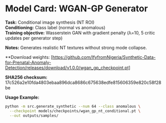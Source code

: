 # Model Card: WGAN-GP Generator

**Task:** Conditional image synthesis (NT ROI)  
**Conditioning:** Class label (normal vs anomalous)  
**Training objective:** Wasserstein GAN with gradient penalty (λ=10, 5 critic updates per generator step)  

**Notes:** Generates realistic NT textures without strong mode collapse.  

**Download weights: [https://github.com/IfyfromNigeria/Synthetic-Data-for-Prenatal-Anomaly-Detection/releases/download/v1.0.0/wgan_gp_checkpoint.pt]

**SHA256 checksum:**  
17c526a2e10fda4803ebaa896dca8686c675638edfe815606359e820c58f28be

**Usage Example:**
```bash
python -m src.generate_synthetic --num 64 --class anomalous \
  --checkpoint models/checkpoints/wgan_gp_nt_conditional.pt \
  --out outputs/samples/
